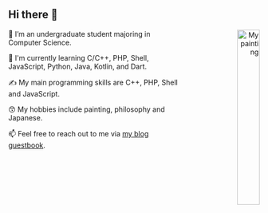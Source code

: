 ## Hi there 👋

<a href="https://www.pixiv.net/artworks/123761888" align="right"><img src="https://i.pixiv.re/img-original/img/2024/10/28/19/42/29/123761888_p0.png" alt="My painting" align="right" width="30%" target="_blank"></a>
🔭 I’m an undergraduate student majoring in Computer Science.

🌱 I'm currently learning C/C++, PHP, Shell, JavaScript, Python, Java, Kotlin, and Dart.

✍️ My main programming skills are C++, PHP, Shell and JavaScript.

😙 My hobbies include painting, philosophy and Japanese.

📫 Feel free to reach out to me via [my blog guestbook](https://www.xh-ws.com/guestbook.html).
<!--
**funnycups/funnycups** is a ✨ _special_ ✨ repository because its `README.md` (this file) appears on your GitHub profile.

Here are some ideas to get you started:

- 🔭 I’m currently working on ...
- 🌱 I’m currently learning ...
- 👯 I’m looking to collaborate on ...
- 🤔 I’m looking for help with ...
- 💬 Ask me about ...
- 📫 How to reach me: ...
- 😄 Pronouns: ...
- ⚡ Fun fact: ...
-->
